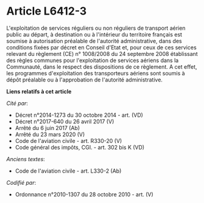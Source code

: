 # Article L6412-3

L'exploitation de services réguliers ou non réguliers de transport aérien public au départ, à destination ou à l'intérieur du
territoire français est soumise à autorisation préalable de l'autorité administrative, dans des conditions fixées par décret
en Conseil d'Etat et, pour ceux de ces services relevant du règlement (CE) n° 1008/2008 du 24 septembre 2008 établissant des
règles communes pour l'exploitation de services aériens dans la Communauté, dans le respect des dispositions de ce règlement.
A cet effet, les programmes d'exploitation des transporteurs aériens sont soumis à dépôt préalable ou à l'approbation de
l'autorité administrative.

**Liens relatifs à cet article**

_Cité par_:

  - Décret n°2014-1273 du 30 octobre 2014 - art. (VD)
  - Décret n°2017-640 du 26 avril 2017 (V)
  - Arrêté du 6 juin 2017 (Ab)
  - Arrêté du 23 mars 2020 (V)
  - Code de l'aviation civile - art. R330-20 (V)
  - Code général des impôts, CGI. - art. 302 bis K (VD)

_Anciens textes_:

  - Code de l'aviation civile - art. L330-2 (Ab)

_Codifié par_:

  - Ordonnance n°2010-1307 du 28 octobre 2010 - art. (V)
